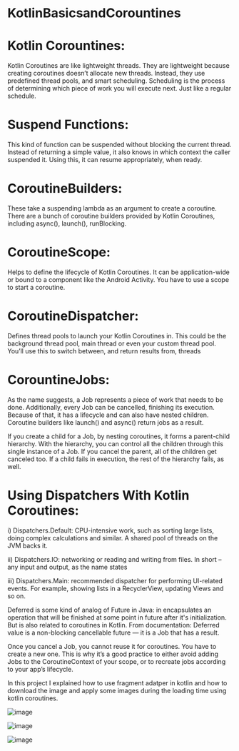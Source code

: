 # KotlinBasicsandCorountines

# Kotlin Corountines:
Kotlin Coroutines are like lightweight threads. They are lightweight because creating coroutines doesn’t allocate new threads. Instead, they use predefined thread pools, and smart scheduling. Scheduling is the process of determining which piece of work you will execute next. Just like a regular schedule.

# Suspend Functions:
This kind of function can be suspended without blocking the current thread. Instead of returning a simple value, it also knows in which context the caller suspended it. Using this, it can resume appropriately, when ready.

# CoroutineBuilders:
These take a suspending lambda as an argument to create a coroutine. There are a bunch of coroutine builders provided by Kotlin Coroutines, including async(), launch(), runBlocking.

# CoroutineScope:
Helps to define the lifecycle of Kotlin Coroutines. It can be application-wide or bound to a component like the Android Activity. You have to use a scope to start a coroutine.

# CoroutineDispatcher:
Defines thread pools to launch your Kotlin Coroutines in. This could be the background thread pool, main thread or even your custom thread pool. You’ll use this to switch between, and return results from, threads

# CorountineJobs:
As the name suggests, a Job represents a piece of work that needs to be done. Additionally, every Job can be cancelled, finishing its execution. Because of that, it has a lifecycle and can also have nested children. Coroutine builders like launch() and async() return jobs as a result.


If you create a child for a Job, by nesting coroutines, it forms a parent-child hierarchy. With the hierarchy, you can control all the children through this single instance of a Job. If you cancel the parent, all of the children get canceled too. If a child fails in execution, the rest of the hierarchy fails, as well.


# Using Dispatchers With Kotlin Coroutines:

i) Dispatchers.Default: CPU-intensive work, such as sorting large lists, doing complex calculations and similar. A shared pool of threads on the JVM backs it.

ii) Dispatchers.IO: networking or reading and writing from files. In short – any input and output, as the name states

iii) Dispatchers.Main: recommended dispatcher for performing UI-related events. For example, showing lists in a RecyclerView, updating Views and so on.

Deferred is some kind of analog of Future in Java: in encapsulates an operation that will be finished at some point in future after it's initialization. But is also related to coroutines in Kotlin.
From documentation:
Deferred value is a non-blocking cancellable future — it is a Job that has a result.

Once you cancel a Job, you cannot reuse it for coroutines. You have to create a new one. This is why it’s a good practice to either avoid adding Jobs to the CoroutineContext of your scope, or to recreate jobs according to your app’s lifecycle.

In this project I explained how to use fragment adatper in kotlin and how to download the image and apply some images during the loading time using kotlin coroutines.

![image](https://user-images.githubusercontent.com/39657409/68041833-6dc10a00-fcf7-11e9-8b8c-0b16b4b61bea.png)

![image](https://user-images.githubusercontent.com/39657409/68041850-7d405300-fcf7-11e9-8e17-15cc2003e5da.png)

![image](https://user-images.githubusercontent.com/39657409/68041868-8b8e6f00-fcf7-11e9-93e3-3a89f5eecc3b.png)
